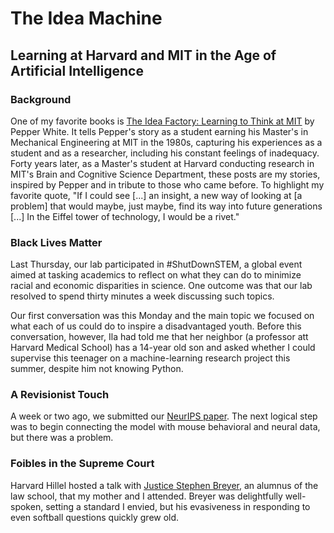 # The Idea Machine
## Learning at Harvard and MIT in the Age of Artificial Intelligence

### Background

One of my favorite books is <a href="https://mitpress.mit.edu/books/idea-factory">
The Idea Factory: Learning to Think at MIT</a> by Pepper White. It tells Pepper's story
as a student earning his Master's in Mechanical Engineering at MIT in the 1980s,
capturing his experiences as a student and as a researcher, including his constant feelings of inadequacy.
Forty years later, as a Master's student at Harvard conducting research in MIT's Brain and Cognitive
Science Department, these posts are my stories, inspired by Pepper and in tribute to
those who came before. To highlight my favorite quote, "If I could see \[...\] an insight,
a new way of looking at [a problem] that would maybe, just maybe, find its way into future generations
\[...\] In the Eiffel tower of technology, I would be a rivet."

### Black Lives Matter

Last Thursday, our lab participated in #ShutDownSTEM, a global event aimed at 
tasking academics to reflect on what they can do to minimize racial and economic
disparities in science. One outcome was that our lab resolved to spend thirty
minutes a week discussing such topics.

Our first conversation was this Monday and the main topic we focused on what each
of us could do to inspire a disadvantaged youth. Before this conversation, however,
Ila had told me that her neighbor (a professor att Harvard Medical School) has a 
14-year old son and asked whether I could supervise this teenager on a 
machine-learning research project this summer, despite him not knowing Python.

### A Revisionist Touch

A week or two ago, we submitted our [NeurIPS paper](https://www.biorxiv.org/content/10.1101/2020.06.09.142745v2).
The next logical step was to begin connecting the model with mouse behavioral
and neural data, but there was a problem.


### Foibles in the Supreme Court

Harvard Hillel hosted a talk with [Justice Stephen Breyer](https://en.wikipedia.org/wiki/Stephen_Breyer),
an alumnus of the law school, that my mother and I attended. Breyer was 
delightfully well-spoken, setting a standard I envied, but his evasiveness in
responding to even softball questions quickly grew old. 